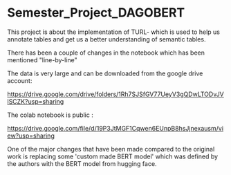 # Semester_Project_DAGOBERT

This project is about the implementation of TURL- which is used to help us annotate tables and get us a better understanding of semantic tables.

There has been a couple of changes in the notebook which has been mentioned "line-by-line"

The data is very large and can be downloaded from the google drive account:

https://drive.google.com/drive/folders/1Rh7SJSfGV77UeyV3gQDwLTODvJVlSCZK?usp=sharing


The colab notebook is public :


https://drive.google.com/file/d/19P3JtMGF1Cqwen6EUnpB8hsJjnexausm/view?usp=sharing



One of the major changes that have been made compared to the original work is replacing some 'custom made BERT model' which was defined by the authors with the BERT model from hugging face.



